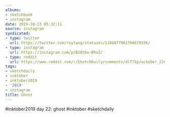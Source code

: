```yaml
---
albums:
- sketchbook
- instagram
date: 2019-10-23 05:32:11
source: instagram
syndicated:
- type: twitter
  url: https://twitter.com/roytang/statuses/1186877961766670336/
- type: instagram
  url: https://instagram.com/p/B38tEe-BhoZ/
- type: reddit
  url: https://www.reddit.com/r/SketchDaily/comments/dlf71p/october_22nd_clocks/f4uemr4/
tags:
- sketchdaily
- inktober
- inktober2019
- '2019'
- instagram
title: Ghost
---
```


#inktober2019 day 22: ghost #inktober #sketchdaily